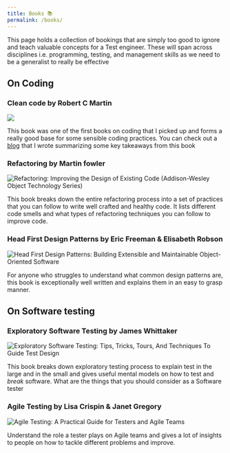 ```yaml
---
title: Books 📚
permalink: /books/
---
```


This page holds a collection of bookings that are simply too good to ignore and teach valuable
concepts for a Test engineer. These will span across disciplines i.e. programming, testing, and
management skills as we need to be a generalist to really be effective

## On Coding

### Clean code by Robert C Martin

![](https://i0.wp.com/images-na.ssl-images-amazon.com/images/I/41jEbK-jG%2BL._SX374_BO1,204,203,200_.jpg?resize=179%2C238&ssl=1)

This book was one of the first books on coding that I picked up and forms a really good base for
some sensible coding practices. You can check out a
[blog](https://automationhacks.io/2018/11/25/basics-of-writing-clean-code/) that I wrote summarizing
some key takeaways from this book

### Refactoring by Martin fowler

![Refactoring: Improving the Design of Existing Code (Addison-Wesley Object Technology Series)](https://i2.wp.com/m.media-amazon.com/images/I/51ttgxwzArL._AC_UY218_ML3_.jpg?w=750&ssl=1)

This book breaks down the entire refactoring process into a set of practices that you can follow to
write well crafted and healthy code. It lists different code smells and what types of refactoring
techniques you can follow to improve code.

### Head First Design Patterns by Eric Freeman & Elisabeth Robson

![Head First Design Patterns: Building Extensible and Maintainable Object-Oriented Software](https://images-na.ssl-images-amazon.com/images/I/51FWV5SUg9L._SX430_BO1,204,203,200_.jpg)

For anyone who struggles to understand what common design patterns are, this book is exceptionally
well written and explains them in an easy to grasp manner.

## On Software testing

### Exploratory Software Testing by James Whittaker

![Exploratory Software Testing: Tips, Tricks, Tours, And Techniques To Guide Test Design](https://images-na.ssl-images-amazon.com/images/I/5125ORPPYdL._SX381_BO1,204,203,200_.jpg)

This book breaks down exploratory testing process to explain test in the large and in the small and
gives useful mental models on how to test and _break_ software. What are the things that you should
consider as a Software tester

### Agile Testing by Lisa Crispin & Janet Gregory

![Agile Testing: A Practical Guide for Testers and Agile Teams](https://images-na.ssl-images-amazon.com/images/I/51AgFbxEQCL._SX376_BO1,204,203,200_.jpg)

Understand the role a tester plays on Agile teams and gives a lot of insights to people on how to
tackle different problems and improve.
